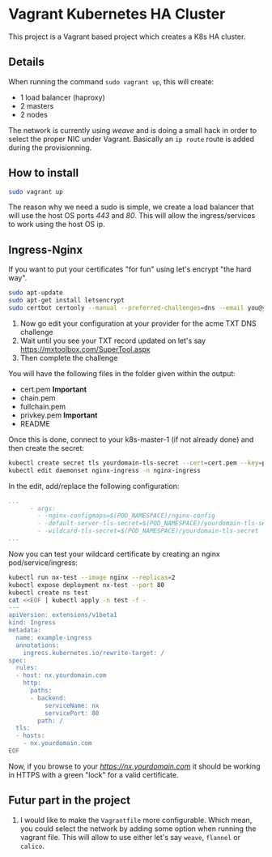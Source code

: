# Vagrant Kubernetes HA Cluster
This project is a Vagrant based project which creates a K8s HA cluster.

## Details
When running the command `sudo vagrant up`, this will create:
- 1 load balancer (haproxy)
- 2 masters
- 2 nodes

The network is currently using *weave* and is doing a small hack in order to select the proper NIC under Vagrant. Basically an `ip route` route is added during the provisionning.

## How to install
```bash
sudo vagrant up
```

The reason why we need a sudo is simple, we create a load balancer that will use the host OS ports *443* and *80*. This will allow the ingress/services to work using the host OS ip.

## Ingress-Nginx
If you want to put your certificates "for fun" using let's encrypt "the hard way". 

```bash
sudo apt-update
sudo apt-get install letsencrypt
sudo certbot certonly --manual --preferred-challenges=dns --email you@yourdomain.com --server https://acme-v02.api.letsencrypt.org/directory --agree-tos -d *.yourdomain.com,yourdomain.com
```

1. Now go edit your configuration at your provider for the acme TXT DNS challenge
2. Wait until you see your TXT record updated on let's say https://mxtoolbox.com/SuperTool.aspx
3. Then complete the challenge

You will have the following files in the folder given within the output:
* cert.pem **Important**
* chain.pem
* fullchain.pem
* privkey.pem **Important**
* README

Once this is done, connect to your k8s-master-1 (if not already done) and then create the secret:

```bash
kubectl create secret tls yourdomain-tls-secret --cert=cert.pem --key=privkey.pem -n nginx-ingress
kubectl edit daemonset nginx-ingress -n nginx-ingress
```

In the edit, add/replace the following configuration:

```yaml
...
      - args:
        - -nginx-configmaps=$(POD_NAMESPACE)/nginx-config
        - -default-server-tls-secret=$(POD_NAMESPACE)/yourdomain-tls-secret
        - -wildcard-tls-secret=$(POD_NAMESPACE)/yourdomain-tls-secret
...
```

Now you can test your wildcard certificate by creating an nginx pod/service/ingress:

```bash
kubectl run nx-test --image nginx --replicas=2
kubectl expose deployment nx-test --port 80
kubectl create ns test
cat <<EOF | kubectl apply -n test -f -
---
apiVersion: extensions/v1beta1
kind: Ingress
metadata:
  name: example-ingress
  annotations:
    ingress.kubernetes.io/rewrite-target: /
spec:
  rules:
  - host: nx.yourdomain.com
    http:
      paths:
      - backend:
          serviceName: nx
          servicePort: 80
        path: /
  tls:
  - hosts:
    - nx.yourdomain.com
EOF
```

Now, if you browse to your *https://nx.yourdomain.com* it should be working in HTTPS with a green "lock" for a valid certificate.

## Futur part in the project
1. I would like to make the `Vagrantfile` more configurable. Which mean, you could select the network by adding some option when running the vagrant file. This will allow to use either let's say `weave`, `flannel` or `calico`.
